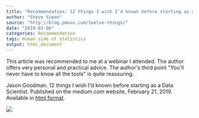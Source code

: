 ```yaml
---
title: "Recommendation: 12 things I wish I'd known before starting as a Data Scientist"
author: "Steve Simon"
source: "http://blog.pmean.com/twelve-things/"
date: "2019-03-06"
categories: Recommendation
tags: Human side of statistics
output: html_document
---
```


This article was recommended to me at a webinar I attended. The author
offers very personal and practical advice. The author's third point
"You'll never have to know all the tools" is quite
reassuring.

<!---More--->

Jason Goodman. 12 things I wish I'd known before starting as a Data
Scientist. Published on the medium.com website, February 21, 2019.
Available in [html
format](https://medium.com/deliberate-data-science/12-things-i-wish-id-known-before-starting-as-a-data-scientist-45989be6300e).

![](http://www.pmean.com/images/images/19/twelve-things01.png)




